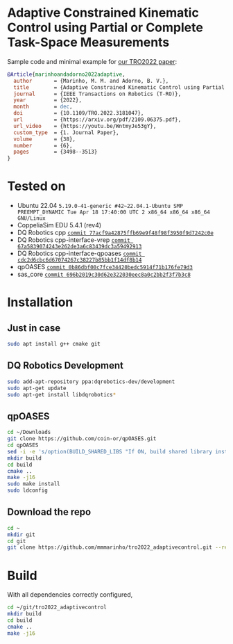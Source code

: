 # Adaptive Constrained Kinematic Control using Partial or Complete Task-Space Measurements

Sample code and minimal example for [our TRO2022 paper](https://doi.org/10.1109/TRO.2022.3181047): 

```bib
@Article{marinhoandadorno2022adaptive,
  author       = {Marinho, M. M. and Adorno, B. V.},
  title        = {Adaptive Constrained Kinematic Control using Partial or Complete Task-Space Measurements},
  journal      = {IEEE Transactions on Robotics (T-RO)},
  year         = {2022},
  month        = dec,
  doi          = {10.1109/TRO.2022.3181047},
  url          = {https://arxiv.org/pdf/2109.06375.pdf},
  url_video    = {https://youtu.be/WntmyJe53gY},
  custom_type  = {1. Journal Paper},
  volume       = {38},
  number       = {6},
  pages        = {3498--3513}
}
```

# Tested on

- Ubuntu 22.04 `5.19.0-41-generic #42~22.04.1-Ubuntu SMP PREEMPT_DYNAMIC Tue Apr 18 17:40:00 UTC 2 x86_64 x86_64 x86_64 GNU/Linux`
- CoppeliaSim EDU 5.4.1 (rev4)
- DQ Robotics cpp [`commit 77acf9a42875ffb69e9f48f98f3950f9d7242c0e`](https://github.com/dqrobotics/cpp/commit/77acf9a42875ffb69e9f48f98f3950f9d7242c0e)
- DQ Robotics cpp-interface-vrep [`commit 67a5839074243e262de3a6c83439dc3a59492913`](https://github.com/dqrobotics/cpp-interface-vrep/commit/67a5839074243e262de3a6c83439dc3a59492913)
- DQ Robotics cpp-interface-qpoases [`commit cdc2d6cbc6d67074267c38227b85bb1f14df8b14`](https://github.com/dqrobotics/cpp-interface-qpoases/commit/cdc2d6cbc6d67074267c38227b85bb1f14df8b14)
- qpOASES [`commit 0b86dbf00c7fce34420bedc5914f71b176fe79d3`](https://github.com/coin-or/qpOASES/commit/0b86dbf00c7fce34420bedc5914f71b176fe79d3)
- sas_core [`commit 696b2019c30d62e322030eec8a0c2bb2f3f7b3c8`](https://github.com/SmartArmStack/sas_core/commit/696b2019c30d62e322030eec8a0c2bb2f3f7b3c8)

# Installation

## Just in case

```bash
sudo apt install g++ cmake git
```

## DQ Robotics Development 

```bash
sudo add-apt-repository ppa:dqrobotics-dev/development
sudo apt-get update
sudo apt-get install libdqrobotics*
```

## qpOASES

```bash
cd ~/Downloads
git clone https://github.com/coin-or/qpOASES.git
cd qpOASES
sed -i -e 's/option(BUILD_SHARED_LIBS "If ON, build shared library instead of static" OFF)/option(BUILD_SHARED_LIBS "If ON, build shared library instead of static" ON)/g' CMakeLists.txt
mkdir build
cd build
cmake ..
make -j16
sudo make install
sudo ldconfig
```

## Download the repo

```bash
cd ~
mkdir git
cd git
git clone https://github.com/mmmarinho/tro2022_adaptivecontrol.git --recursive
```

# Build

With all dependencies correctly configured,

```bash
cd ~/git/tro2022_adaptivecontrol
mkdir build
cd build
cmake ..
make -j16
```

